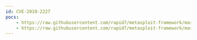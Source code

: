 ```yaml
---
id: CVE-2010-2227
pocs:
    - https://raw.githubusercontent.com/rapid7/metasploit-framework/master/modules/auxiliary/dos/http/apache_tomcat_transfer_encoding.rb
    - https://raw.githubusercontent.com/rapid7/metasploit-framework/master/modules/auxiliary/dos/http/slowloris.py
---
```

